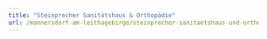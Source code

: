 ```yaml
---
title: "Steinprecher Sanitätshaus & Orthopädie"
url: /mannersdorf-am-leithagebirge/steinprecher-sanitaetshaus-und-orthopaedie/
---
```

